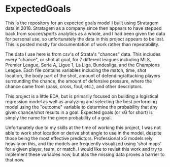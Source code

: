 # ExpectedGoals

This is the repository for an expected goals model I built using Stratagem data in 2018. Stratagem as a company since then appears to have stepped back from soccer/sports analytics as a whole, and I had been given the data for personal use, so unfortunately the data in this project appears to be lost. This is posted mostly for documentation of work rather than repeatability.

The data I use here is from csv's of Strata's "chances" data. This includes every "chance", or shot at goal, for 7 different leagues including MLS, Premier League, Serie A, Ligue 1, La Liga, Bundesliga, and the Champions League. Each file contains variables including the match, time, shot location, the body part of the shot, amount of defending/attacking players surrounding the chance, the amount of defensive pressure, where the chance came from (pass, cross, foul, etc.), and other descriptors.

This project is a little EDA, but is primarily focused on building a logistical regression model as well as analyzing and selecting the best performing model using the "outcome" variable to determine the probability that any given chance/shot results in a goal. Expected goals (or xG for short) is simply the name for the given probability of a goal.

Unfortunately due to my skills at the time of working this project, I was not able to work shot location or derive shot angle to use in the model, despite those being the most effective predictors. Professional xG models rely heavily on this, and the models are frequently visualized using 'shot maps' for a given player, team, or match. I would like to revisit this work and try to implement these variables now, but alas the missing data proves a barrier to that now.



